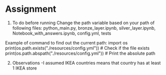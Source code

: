 # Assignment

1. To do before running
Change the path variable based on your path of following files: python_main.py, bronze_layer.ipynb, silver_layer.ipynb, Notebook_with_answers.ipynb, config.yml, tests

Example of command to find out the current path:
import os
print(os.path.exists("./resources/config.yml"))  # Check if the file exists
print(os.path.abspath("./resources/config.yml"))  # Print the absolute path

2. Observations
-I assumed IKEA countries means that country has at least 1 IKEA store